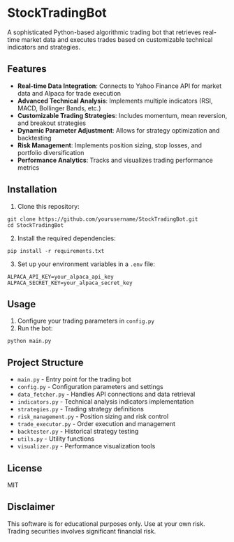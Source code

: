 # StockTradingBot

A sophisticated Python-based algorithmic trading bot that retrieves real-time market data and executes trades based on customizable technical indicators and strategies.

## Features

- **Real-time Data Integration**: Connects to Yahoo Finance API for market data and Alpaca for trade execution
- **Advanced Technical Analysis**: Implements multiple indicators (RSI, MACD, Bollinger Bands, etc.)
- **Customizable Trading Strategies**: Includes momentum, mean reversion, and breakout strategies
- **Dynamic Parameter Adjustment**: Allows for strategy optimization and backtesting
- **Risk Management**: Implements position sizing, stop losses, and portfolio diversification
- **Performance Analytics**: Tracks and visualizes trading performance metrics

## Installation

1. Clone this repository:
```
git clone https://github.com/yourusername/StockTradingBot.git
cd StockTradingBot
```

2. Install the required dependencies:
```
pip install -r requirements.txt
```

3. Set up your environment variables in a `.env` file:
```
ALPACA_API_KEY=your_alpaca_api_key
ALPACA_SECRET_KEY=your_alpaca_secret_key
```

## Usage

1. Configure your trading parameters in `config.py`
2. Run the bot:
```
python main.py
```

## Project Structure

- `main.py` - Entry point for the trading bot
- `config.py` - Configuration parameters and settings
- `data_fetcher.py` - Handles API connections and data retrieval
- `indicators.py` - Technical analysis indicators implementation
- `strategies.py` - Trading strategy definitions
- `risk_management.py` - Position sizing and risk control
- `trade_executor.py` - Order execution and management
- `backtester.py` - Historical strategy testing
- `utils.py` - Utility functions
- `visualizer.py` - Performance visualization tools

## License

MIT

## Disclaimer

This software is for educational purposes only. Use at your own risk. Trading securities involves significant financial risk.